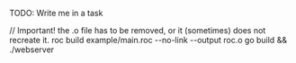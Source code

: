 TODO: Write me in a task

// Important! the .o file has to be removed, or it (sometimes) does not recreate it.
roc build example/main.roc --no-link --output roc.o
go build && ./webserver

